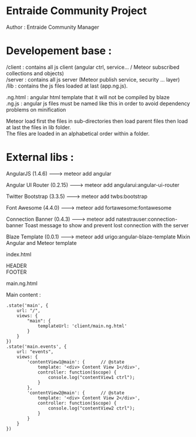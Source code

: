 # Entraide Community Project

Author : Entraide Community Manager

# Developement base :
<p>
/client : contains all js client (angular ctrl, service... / Meteor subscribed collections and objects)<br>
/server : contains all js server (Meteor publish service, security ... layer)<br>
/lib    : contains the js files loaded at last (app.ng.js).<br>
</p>
<p>
.ng.html : angular html template that it will not be compiled by blaze <br>
.ng.js   : angular js files must be named like this in order to avoid dependency problems on minification
</p>

<p>
Meteor load first the files in sub-directories then load parent files then load at last the files in lib folder. <br>
The files are loaded in an alphabetical order within a folder.
</p>


# External libs :

<p>AngularJS           (1.4.6)     ---> meteor add angular</p>
<p>Angular UI Router   (0.2.15)    ---> meteor add angularui:angular-ui-router</p>
<p>Twitter Bootstrap   (3.3.5)     ---> meteor add twbs:bootstrap</p>
<p>Font Awesome        (4.4.0)     ---> meteor add fortawesome:fontawesome</p>
<p>Connection Banner   (0.4.3)     ---> meteor add natestrauser:connection-banner      Toast message to show and prevent lost connection with the server</p>
<p>Blaze Template      (0.0.1)     ---> meteor add urigo:angular-blaze-template        Mixin Angular and Meteor template</p>




index.html
<div> HEADER </div> 
<div ui-view="main">
<div> FOOTER </div> 

main.ng.html
<div> Main content :</div>
<div ui-view="contentView1"></div>
<div ui-view="contentView2"></div>




	.state('main', {
		url: "/",
		views: {
			"main": {
				templateUrl: 'client/main.ng.html'
			}
		}
	})
	.state('main.events', {
		url: "events",
		views: {
			'contentView1@main': {      // @state
				template: '<div> Content View 1</div>',
				controller: function($scope) {
					console.log("contentView1 ctrl");
				}
			},
			'contentView2@main': {      // @state
				template: '<div> Content View 2</div>',
				controller: function($scope) {
					console.log("contentView2 ctrl");
				}
			}
		}
	})
